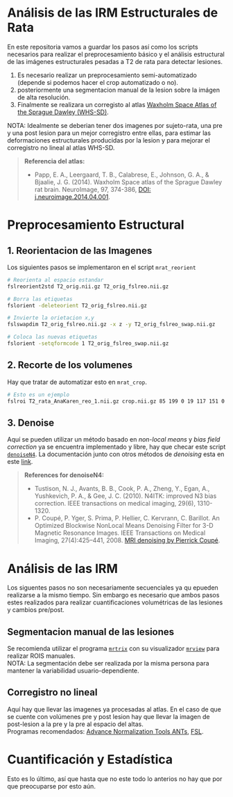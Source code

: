# Análisis de las IRM Estructurales de Rata  
En este repositoria vamos a guardar los pasos así como los scripts necesarios para realizar el preprocesamiento básico y el análisis estructural de las imágenes estructurales pesadas a T2 de rata para detectar lesiones.  
1. Es necesario realizar un preprocesamiento semi-automatizado (depende si podemos hacer el crop automatizado o no).
1. posteriormente una segmentacion manual de la lesion sobre la imágen de alta resolución.  
1. Finalmente se realizara un corregisto al atlas [Waxholm Space Atlas of the Sprague Dawley (WHS-SD)](https://www.nitrc.org/projects/whs-sd-atlas).  

NOTA: Idealmente se deberian tener dos imagenes por sujeto-rata, una pre y una post lesion para un mejor corregistro entre ellas, para estimar las deformaciones estructurales producidas por la lesion y para mejorar el corregistro no lineal al atlas WHS-SD.  

> **Referencia del atlas:**  
> - Papp, E. A., Leergaard, T. B., Calabrese, E., Johnson, G. A., & Bjaalie, J. G. (2014). Waxholm Space atlas of the Sprague Dawley rat brain. NeuroImage, 97, 374-386, [DOI: j.neuroimage.2014.04.001](https://doi.org/10.1016/j.neuroimage.2014.04.001).  

# Preprocesamiento Estructural  
## 1. Reorientacion de las Imagenes  
Los siguientes pasos se implementaron en el script `mrat_reorient`
``` bash
# Reorienta al espacio estandar
fslreorient2std T2_orig.nii.gz T2_orig_fslreo.nii.gz

# Borra las etiquetas
fslorient -deleteorient T2_orig_fslreo.nii.gz

# Invierte la orietacion x,y
fslswapdim T2_orig_fslreo.nii.gz -x z -y T2_orig_fslreo_swap.nii.gz

# Coloca las nuevas etiquetas
fslorient -setqformcode 1 T2_orig_fslreo_swap.nii.gz
```
  
## 2. Recorte de los volumenes  
Hay que tratar de automatizar esto en `mrat_crop`.
``` bash
# Esto es un ejemplo
fslroi T2_rata_AnaKaren_reo_1.nii.gz crop.nii.gz 85 199 0 19 117 151 0 1
```  
  
## 3. Denoise  
Aquí se pueden utilizar un método basado en *non-local means* y *bias field correction* ya se encuentra implementado y libre, hay que checar este script [`denoiseN4`](https://github.com/rcruces/MRI_analytic_tools/blob/master/Freesurfer_preprocessing/denoiseN4). La documentación junto con otros métodos de *denoising* esta en este [link](https://sites.google.com/site/pierrickcoupe/softwares/denoising-for-medical-imaging).  
> **References for denoiseN4:**  
> - Tustison, N. J., Avants, B. B., Cook, P. A., Zheng, Y., Egan, A., Yushkevich, P. A., & Gee, J. C. (2010). N4ITK: improved N3 bias correction. IEEE transactions on medical imaging, 29(6), 1310-1320.  
> - P. Coupé, P. Yger, S. Prima, P. Hellier, C. Kervrann, C. Barillot. An Optimized Blockwise NonLocal Means Denoising Filter for 3-D Magnetic Resonance Images. IEEE Transactions on Medical Imaging, 27(4):425–441, 2008. [MRI denoising by Pierrick Coupé](https://sites.google.com/site/pierrickcoupe/softwares/denoising-for-medical-imaging/mri-denoising).  
  
  
 # Análisis de las IRM  
 Los siguentes pasos no son necesariamente secuenciales ya qu epueden realizarse a la mismo tiempo. Sin embargo es necesario que ambos pasos estes realizados para realizar cuantificaciones volumétricas de las lesiones y cambios pre/post.

## Segmentacion manual de las lesiones  
Se recomienda utilizar el programa [`mrtrix`](http://www.mrtrix.org/) con su visualizador [`mrview`](http://mrtrix.readthedocs.io/en/latest/reference/commands/mrview.html?highlight=mrview) para realizar ROIS manuales.  
NOTA: La segmentación debe ser realizada por la misma persona para mantener la variabilidad usuario-dependiente.  
  
## Corregistro no lineal  
Aquí hay que llevar las imagenes ya procesadas al atlas. En el caso de que se cuente con volúmenes pre y post lesion hay que llevar la imagen de post-lesion a la pre y la pre al espacio del altas.  
Programas recomendados: [Advance Normalization Tools ANTs](https://stnava.github.io/ANTs/), [FSL](https://fsl.fmrib.ox.ac.uk/fsl/fslwiki/FSL).  

# Cuantificación y Estadística  
Esto es lo último, así que hasta que no este todo lo anterios no hay que por que preocuparse por esto aún.


